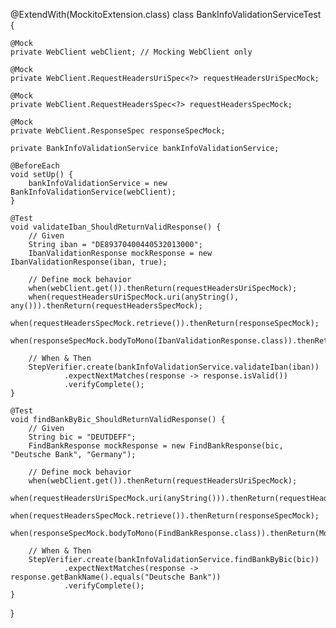 @ExtendWith(MockitoExtension.class)
class BankInfoValidationServiceTest {

    @Mock
    private WebClient webClient; // Mocking WebClient only

    @Mock
    private WebClient.RequestHeadersUriSpec<?> requestHeadersUriSpecMock;

    @Mock
    private WebClient.RequestHeadersSpec<?> requestHeadersSpecMock;

    @Mock
    private WebClient.ResponseSpec responseSpecMock;

    private BankInfoValidationService bankInfoValidationService;

    @BeforeEach
    void setUp() {
        bankInfoValidationService = new BankInfoValidationService(webClient);
    }

    @Test
    void validateIban_ShouldReturnValidResponse() {
        // Given
        String iban = "DE89370400440532013000";
        IbanValidationResponse mockResponse = new IbanValidationResponse(iban, true);

        // Define mock behavior
        when(webClient.get()).thenReturn(requestHeadersUriSpecMock);
        when(requestHeadersUriSpecMock.uri(anyString(), any())).thenReturn(requestHeadersSpecMock);
        when(requestHeadersSpecMock.retrieve()).thenReturn(responseSpecMock);
        when(responseSpecMock.bodyToMono(IbanValidationResponse.class)).thenReturn(Mono.just(mockResponse));

        // When & Then
        StepVerifier.create(bankInfoValidationService.validateIban(iban))
                .expectNextMatches(response -> response.isValid())
                .verifyComplete();
    }

    @Test
    void findBankByBic_ShouldReturnValidResponse() {
        // Given
        String bic = "DEUTDEFF";
        FindBankResponse mockResponse = new FindBankResponse(bic, "Deutsche Bank", "Germany");

        // Define mock behavior
        when(webClient.get()).thenReturn(requestHeadersUriSpecMock);
        when(requestHeadersUriSpecMock.uri(anyString())).thenReturn(requestHeadersSpecMock);
        when(requestHeadersSpecMock.retrieve()).thenReturn(responseSpecMock);
        when(responseSpecMock.bodyToMono(FindBankResponse.class)).thenReturn(Mono.just(mockResponse));

        // When & Then
        StepVerifier.create(bankInfoValidationService.findBankByBic(bic))
                .expectNextMatches(response -> response.getBankName().equals("Deutsche Bank"))
                .verifyComplete();
    }
}
